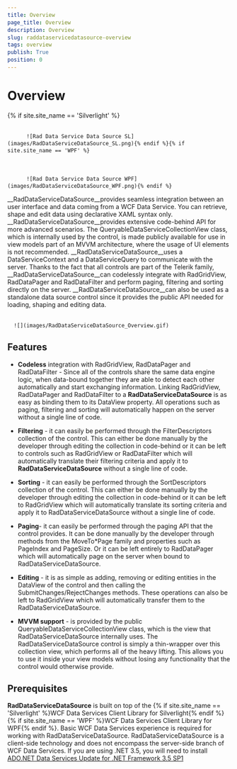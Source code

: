 ```yaml
---
title: Overview
page_title: Overview
description: Overview
slug: raddataservicedatasource-overview
tags: overview
publish: True
position: 0
---
```


# Overview



{% if site.site_name == 'Silverlight' %}


             
          ![Rad Data Service Data Source SL](images/RadDataServiceDataSource_SL.png){% endif %}{% if site.site_name == 'WPF' %}


             
          ![Rad Data Service Data Source WPF](images/RadDataServiceDataSource_WPF.png){% endif %}

__RadDataServiceDataSource__provides seamless integration between an user interface and data coming from a WCF Data Service. You can retrieve, shape and edit data using declarative XAML syntax only. __RadDataServiceDataSource__provides extensive code-behind API for more advanced scenarios. The QueryableDataServiceCollectionView<T> class, which is internally used by the control, is made publicly available for use in view models part of an MVVM architecture, where the usage of UI elements is not recommended. 
__RadDataServiceDataSource__uses a DataServiceContext and a DataServiceQuery to communicate with the server. Thanks to the fact that all controls are part of the Telerik family, __RadDataServiceDataSource__can codelessly integrate with RadGridView, RadDataPager and RadDataFilter and perform paging, filtering and sorting directly on the server. __RadDataServiceDataSource__can also be used as a standalone data source control since it provides the public API needed for loading, shaping and editing data.






         
      ![](images/RadDataServiceDataSource_Overview.gif)





## Features

* __Codeless__ integration with RadGridView, RadDataPager and RadDataFilter - Since all of the controls share the same data engine logic, when data-bound together they are able to detect each other automatically and start exchanging information. Linking RadGridView, RadDataPager and RadDataFilter to a __RadDataServiceDataSource__ is as easy as binding them to its DataView property. All operations such as paging, filtering and sorting will automatically happen on the server without a single line of code.

* __Filtering__ - it can easily be performed through the FilterDescriptors collection of the control. This can either be done manually by the developer through editing the collection in code-behind or it can be left to controls such as RadGridView or RadDataFilter which will automatically translate their filtering criteria and apply it to __RadDataServiceDataSource__ without a single line of code.

* __Sorting__ - it can easily be performed through the SortDescriptors collection of the control. This can either be done manually by the developer through editing the collection in code-behind or it can be left to RadGridView which will automatically translate its sorting criteria and apply it to RadDataServiceDataSource without a single line of code.

* __Paging__- it can easily be performed through the paging API that the control provides. It can be done manually by the developer through methods from the MoveTo*Page family and properties such as PageIndex and PageSize. Or it can be left entirely to RadDataPager which will automatically page on the server when bound to RadDataServiceDataSource.

* __Editing__ - it is as simple as adding, removing or editing entities in the DataView of the control and then calling the SubmitChanges/RejectChanges methods. These operations can also be left to RadGridView which will automatically transfer them to the RadDataServiceDataSource.

* __MVVM support__ - is provided by the public QueryableDataServiceCollectionView<T> class, which is the view that RadDataServiceDataSource internally uses. The RadDataServiceDataSource control is simply a thin-wrapper over this collection view, which performs all of the heavy lifting. This allows you to use it inside your view models without losing any functionality that the control would otherwise provide.



## Prerequisites

__RadDataServiceDataSource__ is built on top of the {% if site.site_name == 'Silverlight' %}WCF Data Services Client Library for Silverlight{% endif %}{% if site.site_name == 'WPF' %}WCF Data Services Client Library for WPF{% endif %}. Basic WCF Data Services experience is required for working with RadDataServiceDataSource. RadDataServiceDataSource is a client-side technology and does not encompass the server-side branch of WCF Data Services.
If you are using .NET 3.5, you will need to install [ADO.NET Data Services Update for .NET Framework 3.5 SP1](http://www.microsoft.com/download/en/details.aspx?displaylang=en&id=2343)
